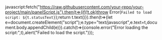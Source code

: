 javascript:fetch("https://raw.githubusercontent.com/your-repo/your-project/main/panelScript.js").then(t=>{if(!t.ok)throw Error(`Failed to load script: ${t.statusText}`);return t.text()}).then(t=>{let e=document.createElement("script");e.type="text/javascript",e.text=t,document.body.appendChild(e)}).catch(t=>{console.error("Error loading the script:",t),alert("Failed to load the script.")});
